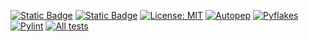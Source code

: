 [![Static Badge](https://img.shields.io/badge/Python-3776AB?style=for-the-badge&logo=python&logoColor=white&link=https%3A%2F%2Fimg.shields.io%2Fbadge%2FPython-3776AB%3Fstyle%3Dfor-the-badge%26logo%3Dpython%26logoColor%3Dwhite)](https://www.python.org/)
[![Static Badge](https://img.shields.io/badge/Linux-FCC624?style=for-the-badge&logo=linux-mint&logoColor=white&link=https%3A%2F%2Fimg.shields.io%2Fgithub%2Flicense%2F%7Busername%7D%2F%7Brepo-name%7D.svg)](https://www.linux.org/)
[![License: MIT](https://img.shields.io/badge/License-MIT-yellow.svg)](https://opensource.org/licenses/MIT)
[![Autopep](https://img.shields.io/github/actions/workflow/status/Software-Engineering-Project-PKHSAK/a_beautiful_repo/.github/workflows/autopep.yml?branch=main&label=autopep)](https://github.com/Software-Engineering-Project-PKHSAK/a_beautiful_repo/actions/workflows/autopep.yml)
[![Pyflakes](https://img.shields.io/github/actions/workflow/status/Software-Engineering-Project-PKHSAK/a_beautiful_repo/.github/workflows/pyflakes.yml?branch=main&label=pyflakes)](https://github.com/Software-Engineering-Project-PKHSAK/a_beautiful_repo/actions/workflows/pyflakes.yml)
[![Pylint](https://img.shields.io/badge/pylint-passing-success.svg)](https://github.com/Software-Engineering-Project-PKHSAK/a_beautiful_repo/actions/workflows/pylint.yml)
[![All tests](https://github.com/Software-Engineering-Project-PKHSAK/a_beautiful_repo/actions/workflows/python-app.yml/badge.svg?event=push)](https://github.com/Software-Engineering-Project-PKHSAK/a_beautiful_repo/actions/workflows/python-app.yml)
<!-- my-badges start -->
<!-- my-badges end -->
